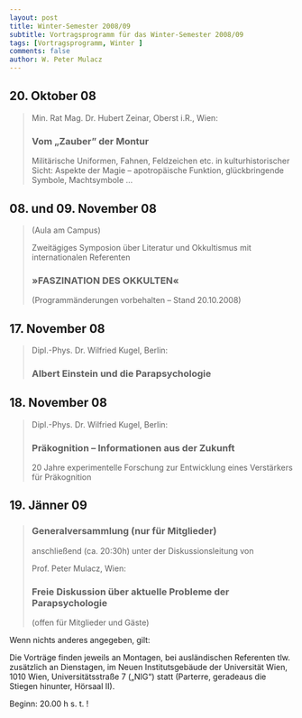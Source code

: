 ```yaml
---
layout: post
title: Winter-Semester 2008/09
subtitle: Vortragsprogramm für das Winter-Semester 2008/09
tags: [Vortragsprogramm, Winter ]
comments: false
author: W. Peter Mulacz
---
```



## 20. Oktober 08
> Min. Rat Mag. Dr. Hubert Zeinar, Oberst i.R., Wien:
> ### Vom „Zauber” der Montur
> Militärische Uniformen, Fahnen, Feldzeichen etc. in kulturhistorischer Sicht: Aspekte der Magie – apotropäische Funktion, glückbringende Symbole, Machtsymbole …


## 08. und 09. November 08
> (Aula am Campus)
> 
> Zweitägiges Symposion über Literatur und Okkultismus mit internationalen Referenten
> ### »FASZINATION DES OKKULTEN«
> (Programmänderungen vorbehalten – Stand 20.10.2008)


## 17. November 08
> Dipl.-Phys. Dr. Wilfried Kugel, Berlin:
> ### Albert Einstein und die Parapsychologie


## 18. November 08
> Dipl.-Phys. Dr. Wilfried Kugel, Berlin:
> ### Präkognition – Informationen aus der Zukunft
> 20 Jahre experimentelle Forschung zur Entwicklung eines Verstärkers für Präkognition


## 19. Jänner 09
> ### Generalversammlung (nur für Mitglieder)
> anschließend (ca. 20:30h) unter der Diskussionsleitung von 
> 
> Prof. Peter Mulacz, Wien:
> 
> ### Freie Diskussion über aktuelle Probleme der Parapsychologie
> (offen für Mitglieder und Gäste)




Wenn nichts anderes angegeben, gilt:

Die Vorträge finden jeweils an Montagen, bei ausländischen Referenten tlw. zusätzlich an Dienstagen, im Neuen Institutsgebäude der Universität Wien,   1010 Wien,   Universitätsstraße 7 („NIG“) statt  (Parterre, geradeaus die Stiegen hinunter, Hörsaal II).


Beginn:   20.00 h s. t. !

 